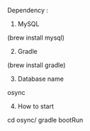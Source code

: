Dependency : 

1. MySQL

(brew install mysql)

2. Gradle

(brew install gradle)

3. Database name

osync

4. How to start

cd osync/
gradle bootRun

